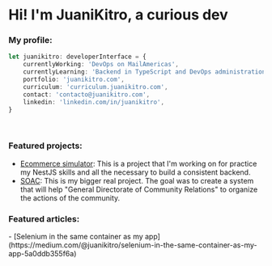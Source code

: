 <h1>Hi! I'm JuaniKitro, a curious dev</h1>

<h3>My profile:</h3>

```typescript
let juanikitro: developerInterface = {
	currentlyWorking: 'DevOps on MailAmericas',
	currentlyLearning: 'Backend in TypeScript and DevOps administration',
	portfolio: 'juanikitro.com',
	curriculum: 'curriculum.juanikitro.com',
	contact: 'contacto@juanikitro.com',
	linkedin: 'linkedin.com/in/juanikitro',
}
```

<br />

<h3>Featured projects:</h3>

- [Ecommerce simulator](https://github.com/juanikitro/ecommerce-simulator): This is a project that I'm working on for practice my NestJS skills and all the necessary to build a consistent backend.
- [SOAC](https://github.com/juanikitro/Sistema-de-Organizaciones-de-Accion-Comunitaria): This is my bigger real project. The goal was to create a system that will help "General Directorate of Community Relations" to organize the actions of the community.

<h3>Featured articles:</h3>
- [Selenium in the same container as my app](https://medium.com/@juanikitro/selenium-in-the-same-container-as-my-app-5a0ddb355f6a)
